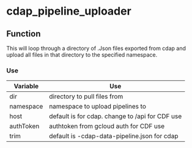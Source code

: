 # cdap_pipeline_uploader


## Function
This will loop through a directory of .Json files exported from cdap and upload all files in that directory to the specified namespace.

### Use


| Variable  	| Use                                                               
|-----------	|-------------------------------------------------------------------
| dir       	| directory to pull files from                                      
| namespace 	| namespace to upload pipelines to                                  
| host      	| default is for cdap. change to <CDF instance url>/api for CDF use 
| authToken     | authtoken from gcloud auth for CDF use
| trim          | default is -cdap-data-pipeline.json for cdap
